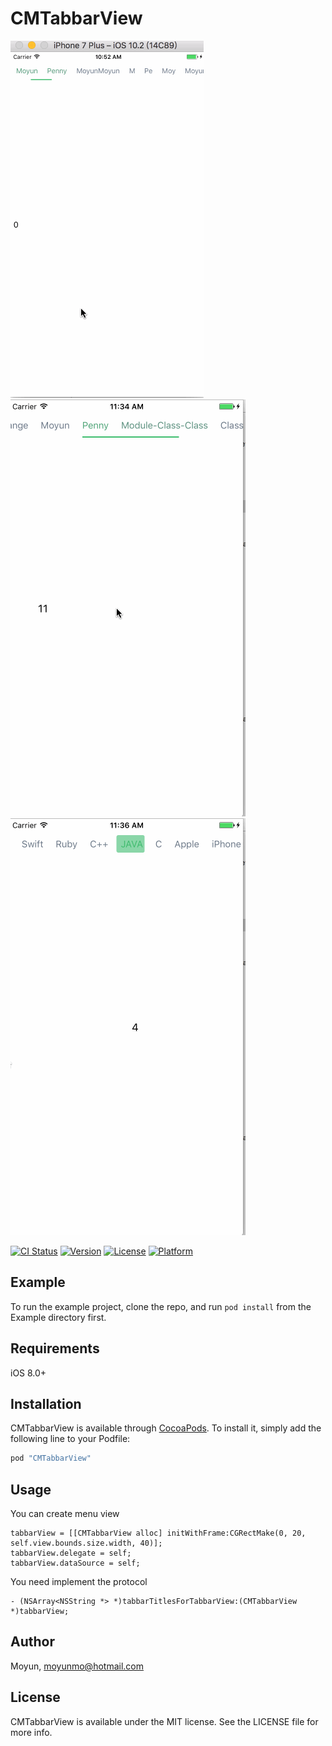# CMTabbarView

![](1.gif)
![](2.gif)
![](3.gif)

[![CI Status](http://img.shields.io/travis/momo605654602@gmail.com/CMTabbarView.svg?style=flat)](https://travis-ci.org/momo605654602@gmail.com/CMTabbarView)
[![Version](https://img.shields.io/cocoapods/v/CMTabbarView.svg?style=flat)](http://cocoapods.org/pods/CMTabbarView)
[![License](https://img.shields.io/cocoapods/l/CMTabbarView.svg?style=flat)](http://cocoapods.org/pods/CMTabbarView)
[![Platform](https://img.shields.io/cocoapods/p/CMTabbarView.svg?style=flat)](http://cocoapods.org/pods/CMTabbarView)

## Example

To run the example project, clone the repo, and run `pod install` from the Example directory first.

## Requirements

iOS 8.0+

## Installation

CMTabbarView is available through [CocoaPods](http://cocoapods.org). To install
it, simply add the following line to your Podfile:

```ruby
pod "CMTabbarView"
```

## Usage
You can create menu view

```
tabbarView = [[CMTabbarView alloc] initWithFrame:CGRectMake(0, 20, self.view.bounds.size.width, 40)];
tabbarView.delegate = self;
tabbarView.dataSource = self;
```

You need implement the protocol

```
- (NSArray<NSString *> *)tabbarTitlesForTabbarView:(CMTabbarView *)tabbarView;
```

## Author

Moyun, moyunmo@hotmail.com

## License

CMTabbarView is available under the MIT license. See the LICENSE file for more info.
